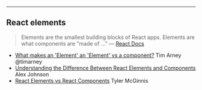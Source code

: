 
---
React elements
---

> Elements are the smallest building blocks of React apps.
> Elements are what components are "made of ..."
— [React Docs](https://facebook.github.io/react/docs/rendering-elements.html)

* [What makes an 'Element' an 'Element' vs a component?](https://twitter.com/timarney/status/790540834466701312) Tim Arney @timarney
* [Understanding the Difference Between React Elements and Components](https://quickleft.com/blog/understanding-the-difference-between-react-elements-and-components) Alex Johnson
* [React Elements vs React Components](https://tylermcginnis.com/react-elements-vs-react-components) Tyler McGinnis